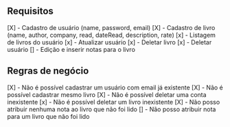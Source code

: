 ## Requisitos

[X] - Cadastro de usuário (name, password, email)
[X] - Cadastro de livro (name, author, company, read, dateRead, description, rate)
[x] - Listagem de livros do usuário
[x] - Atualizar usuário
[x] - Deletar livro
[x] - Deletar usuário
[] - Edição e inserir notas para o livro

## Regras de negócio

[X] - Não é possível cadastrar um usuário com email já existente
[X] - Não é possível cadastrar mesmo livro
[X] - Não é possível deletar uma conta inexistente
[x] - Não é possível deletar um livro inexistente
[X] - Não posso atribuir nenhuma nota ao livro que não foi lido
[] 	- Não posso atribuir nota para um livro que não foi lido